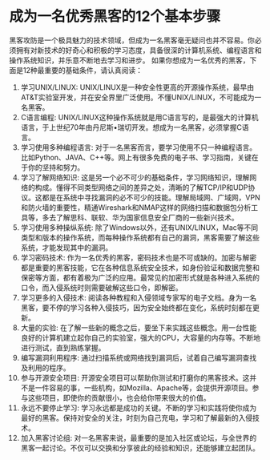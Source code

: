 # 成为一名优秀黑客的12个基本步骤

黑客攻防是一个极具魅力的技术领域，但成为一名黑客毫无疑问也并不容易。你必须拥有对新技术的好奇心和积极的学习态度，具备很深的计算机系统、编程语言和操作系统知识，并乐意不断地去学习和进步。
如果你想成为一名优秀的黑客，下面是12种最重要的基础条件，请认真阅读：

1. 学习UNIX/LINUX: UNIX/LINUX是一种安全性更高的开源操作系统，最早由AT&T实验室开发，并在安全界里广泛使用。不懂UNIX/LINUX，不可能成为一名黑客。
2. C语言编程: UNIX/LINUX这种操作系统就是用C语言写的，是最强大的计算机语言，于上世纪70年由丹尼斯•瑞切开发。想成为一名黑客，必须掌握C语言。
3. 学习使用多种编程语言: 对于一名黑客而言，要学习使用不只一种编程语言。比如Python、JAVA、C++等。网上有很多免费的电子书、学习指南，关键在于你的坚持和努力。
4. 学习了解网络知识: 这是另一个必不可少的基础条件，学习网络知识，理解网络的构成。懂得不同类型网络之间的差异之处，清晰的了解TCP/IP和UDP协议。这都是在系统中寻找漏洞的必不可少的技能。理解局域网、广域网，VPN和防火墙的重要性，精通Wireshark和NMAP这样的网络扫描和数据包分析工具等，多去了解思科、联软、华为国家信息安全厂商的一些新兴技术。
5. 学习使用多种操纵系统: 除了Windows以外，还有UNIX/LINUX，Mac等不同类型和版本的操作系统，而每种操作系统都有自己的漏洞，黑客需要了解这些系统，才能发现其中的漏洞。
6. 学习密码技术: 作为一名优秀的黑客，密码技术也是不可或缺的。加密与解密都是重要的黑客技能，它在各种信息系统安全技术，如身份验证和数据完整和保密等方面，都有着极为广泛的应用。最常见的加密形式就是各种进入系统的口令，而入侵系统时则需要破解这些口令，即解密。
7. 学习更多的入侵技术: 阅读各种教程和入侵领域专家写的电子文档。身为一名黑客，要不停的学习各种入侵技巧，因为安全始终都在变化，系统时刻都在更新。
8. 大量的实验: 在了解一些新的概念之后，要坐下来实践这些概念。用一台性能良好的计算机建立起你自己的实验室，强大的CPU，大容量的内存等。不断地进行测试，直到熟练掌握。
9. 编写漏洞利用程序: 通过扫描系统或网络找到漏洞后，试着自己编写漏洞查找及利用的程序。
10. 参与开源安全项目: 开源安全项目可以帮助你测试和打磨你的黑客技术。这并不是一件容易的事，一些机构，如Mozilla、Apache等，会提供开源项目。参与这些项目，即使你的贡献很小，也会给你带来很大的价值。
11. 永远不要停止学习: 学习永远都是成功的关键。不断的学习和实践将使你成为最好的黑客。保持对安全的关注，时刻为自己充电，学习和了解最新的入侵技术。
12. 加入黑客讨论组: 对一名黑客来说，最重要的是加入社区或论坛，与全世界的黑客一起讨论。不仅可以交换和分享彼此的经验和知识，还能够建立起团队。